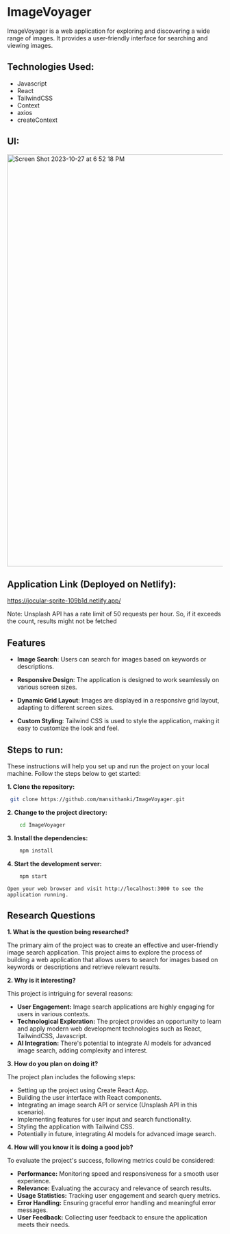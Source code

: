 # ImageVoyager

ImageVoyager is a web application for exploring and discovering a wide range of images. It provides a user-friendly interface for searching and viewing images. 

## Technologies Used:
- Javascript
- React
- TailwindCSS
- Context
- axios
- createContext

## UI:

<img width="963" alt="Screen Shot 2023-10-27 at 6 52 18 PM" src="https://github.com/mansithanki/ImageVoyager/assets/44176224/c28ed1bd-161b-4738-8ce3-9c1ce0dcf5b1">

## Application Link (Deployed on Netlify):
https://jocular-sprite-109b1d.netlify.app/

Note: Unsplash API has a rate limit of 50 requests per hour. So, if it exceeds the count, results might not be fetched

## Features

- **Image Search**: Users can search for images based on keywords or descriptions.

- **Responsive Design**: The application is designed to work seamlessly on various screen sizes.

- **Dynamic Grid Layout**: Images are displayed in a responsive grid layout, adapting to different screen sizes.

- **Custom Styling**: Tailwind CSS is used to style the application, making it easy to customize the look and feel.

## Steps to run:

These instructions will help you set up and run the project on your local machine. 
Follow the steps below to get started:

**1. Clone the repository:**

   ```bash
    git clone https://github.com/mansithanki/ImageVoyager.git
   ```
**2. Change to the project directory:**
```bash
    cd ImageVoyager
```

**3. Install the dependencies:**
```bash
    npm install
```
   
**4. Start the development server:**
```bash
    npm start
```
    Open your web browser and visit http://localhost:3000 to see the application running.

## Research Questions

**1. What is the question being researched?**

The primary aim of the project was to create an effective and user-friendly image search application. 
This project aims to explore the process of building a web application that allows users to search for images based on keywords or descriptions and retrieve relevant results.

**2. Why is it interesting?**

This project is intriguing for several reasons:

- **User Engagement:** Image search applications are highly engaging for users in various contexts.
- **Technological Exploration:** The project provides an opportunity to learn and apply modern web development technologies such as React, TailwindCSS, Javascript.
- **AI Integration:** There's potential to integrate AI models for advanced image search, adding complexity and interest.

**3. How do you plan on doing it?**

The project plan includes the following steps:

- Setting up the project using Create React App.
- Building the user interface with React components.
- Integrating an image search API or service (Unsplash API in this scenario).
- Implementing features for user input and search functionality.
- Styling the application with Tailwind CSS.
- Potentially in future, integrating AI models for advanced image search.

**4. How will you know it is doing a good job?**

To evaluate the project's success, following metrics could be considered:

- **Performance:** Monitoring speed and responsiveness for a smooth user experience.
- **Relevance:** Evaluating the accuracy and relevance of search results.
- **Usage Statistics:** Tracking user engagement and search query metrics.
- **Error Handling:** Ensuring graceful error handling and meaningful error messages.
- **User Feedback:** Collecting user feedback to ensure the application meets their needs.



   





